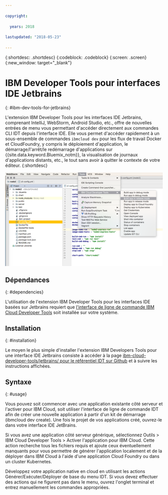```yaml
---

copyright:

  years: 2018

lastupdated: "2018-05-23"

---
```


{:shortdesc: .shortdesc}
{:codeblock: .codeblock}
{:screen: .screen}
{:new_window: target="_blank"}

# IBM Developer Tools pour interfaces IDE Jetbrains
{: #ibm-dev-tools-for-jetbrains}

L'extension IBM Developer Tools pour les interfaces IDE Jetbrains, comprenant IntelliJ, WebStorm, Android Studio, etc., offre de nouvelles entrées de menu vous permettant d'accéder directement aux commandes CLI IDT depuis l'interface IDE. Elle vous permet d'accéder rapidement à un sous-ensemble de commandes `ibmcloud dev` pour les flux de travail Docker et CloudFoundry, y compris le déploiement d'application, le démarrage/l'arrêt/le redémarrage d'applications sur {{site.data.keyword.Bluemix_notm}}, la visualisation de journaux d'applications distants, etc., le tout sans avoir à quitter le contexte de votre éditeur.
{:shortdesc}

![Capture d'écran d'IBM Developer Tools s'exécutant dans une interface IDE WebStorm.](jetbrains.png "Exemple de menu IDT dans une interface IDE WebStorm")

## Dépendances
{: #dependencies}

L'utilisation de l'extension IBM Developer Tools pour les interfaces IDE basées sur Jetbrains requiert que [l'interface de ligne de commande IBM Cloud Developer Tools](index.html) soit installée sur votre système.

## Installation
{: #installation}

Le moyen le plus simple d'installer l'extension IBM Developers Tools pour une interface IDE Jetbrains consiste à accéder à la page [ibm-cloud-developer-tools/jetbrains/ pour le référentiel IDT sur Github](https://github.com/IBM-Cloud/ibm-cloud-developer-tools/tree/master/jetbrains) et à suivre les instructions affichées.

## Syntaxe
{: #usage}

Vous pouvez soit commencer avec une application existante côté serveur et l'activer pour IBM Cloud, soit utiliser l'interface de ligne de commande IDT afin de créer une nouvelle application à partir d'un kit de démarrage (ibmcloud dev create). Une fois le projet de vos applications créé, ouvrez-le dans votre interface IDE JetBrains.

Si vous avez une application côté serveur générique, sélectionnez Outils > IBM Cloud Developer Tools > Activer l'application pour IBM Cloud. Cette action recherche tous les fichiers requis et ajoute ceux éventuellement manquants pour vous permettre de générer l'application localement et de la déployer dans IBM Cloud à l'aide d'une application Cloud Foundry ou dans un cluster Kubernetes.

Développez votre application native en cloud en utilisant les actions Générer/Exécuter/Déployer de base du menu IDT. Si vous devez effectuer des actions qui ne figurent pas dans le menu, ouvrez l'onglet terminal et entrez manuellement les commandes appropriées.
